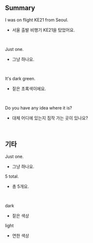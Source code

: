 ## Summary

I was on flight KE21 from Seoul.
- 서울 출발 비행기 KE21을 탔었어요.

<br>

Just one.
- 그냥 하나요.

<br>

It's dark green.
- 짙은 초록색이에요.

<br>

Do you have any idea where it is?
- 대체 어디에 있는지 짐작 가는 곳이 있나요?

<br>

## 기타

Just one.
- 그냥 하나요.

5 total.
- 총 5개요.

<br>

dark
- 짙은 색상

light
- 연한 색상
